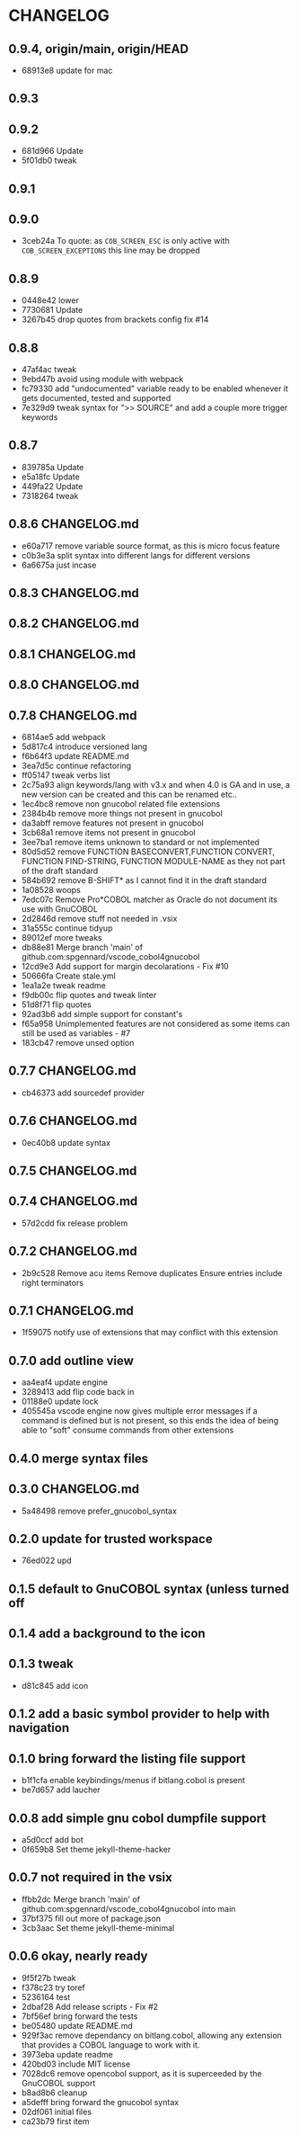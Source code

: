 # CHANGELOG


## 0.9.4, origin/main, origin/HEAD 
* 68913e8 update for mac

## 0.9.3 

## 0.9.2 
* 681d966 Update
* 5f01db0 tweak

## 0.9.1 

## 0.9.0 
* 3ceb24a To quote: as `COB_SCREEN_ESC` is only active with `COB_SCREEN_EXCEPTIONS` this line may be dropped

## 0.8.9 
* 0448e42 lower
* 7730681 Update
* 3267b45 drop quotes from brackets config fix #14

## 0.8.8 
* 47af4ac tweak
* 9ebd47b avoid using module with webpack
* fc79330 add "undocumented" variable ready to be enabled whenever it gets documented, tested and supported
* 7e329d9 tweak syntax for ">> SOURCE" and add a couple more trigger keywords

## 0.8.7 
* 839785a Update
* e5a18fc Update
* 449fa22 Update
* 7318264 tweak

## 0.8.6  CHANGELOG.md
* e60a717 remove variable source format, as this is micro focus feature
* c0b3e3a split syntax into different langs for different versions
* 6a6675a just incase

## 0.8.3  CHANGELOG.md

## 0.8.2  CHANGELOG.md

## 0.8.1  CHANGELOG.md

## 0.8.0  CHANGELOG.md

## 0.7.8  CHANGELOG.md
* 6814ae5 add webpack
* 5d817c4 introduce versioned lang
* f6b64f3 update README.md
* 3ea7d5c continue refactoring
* ff05147 tweak verbs list
* 2c75a93 align keywords/lang with v3.x and when 4.0 is GA and in use, a new version can be created and this can be renamed etc..
* 1ec4bc8 remove non gnucobol related file extensions
* 2384b4b remove more things not present in gnucobol
* da3abff remove features not present in gnucobol
* 3cb68a1 remove items not present in gnucobol
* 3ee7ba1 remove items unknown to standard or not implemented
* 80d5d52 remove FUNCTION BASECONVERT,FUNCTION CONVERT, FUNCTION FIND-STRING, FUNCTION MODULE-NAME as they not part of the draft standard
* 584b692 remove B-SHIFT* as I cannot find it in the draft standard
* 1a08528 woops
* 7edc07c Remove Pro*COBOL matcher as Oracle do not document its use with GnuCOBOL
* 2d2846d remove stuff not needed in .vsix
* 31a555c continue tidyup
* 89012ef more tweaks
* db88e81 Merge branch 'main' of github.com:spgennard/vscode_cobol4gnucobol
* 12cd9e3 Add support for margin decolarations - Fix #10
* 50666fa Create stale.yml
* 1ea1a2e tweak readme
* f9db00c flip quotes and tweak linter
* 51d8f71 flip quotes
* 92ad3b6 add simple support for constant's
* f65a958 Unimplemented features are not considered as some items can still be used as variables - #7
* 183cb47 remove unsed option

## 0.7.7  CHANGELOG.md
* cb46373 add sourcedef provider

## 0.7.6  CHANGELOG.md
* 0ec40b8 update syntax

## 0.7.5  CHANGELOG.md

## 0.7.4  CHANGELOG.md
* 57d2cdd fix release problem

## 0.7.2  CHANGELOG.md
* 2b9c528 Remove acu items Remove duplicates Ensure entries include right terminators

## 0.7.1  CHANGELOG.md
* 1f59075 notify use of extensions that may conflict with this extension

## 0.7.0 add outline view
* aa4eaf4 update engine
* 3289413 add flip code back in
* 01188e0 update lock
* 405545a vscode engine now gives multiple error messages if a command is defined but is not present, so this ends the idea of being able to "soft" consume commands from other extensions

## 0.4.0 merge syntax files

## 0.3.0  CHANGELOG.md
* 5a48498 remove prefer_gnucobol_syntax

## 0.2.0 update for trusted workspace
* 76ed022 upd

## 0.1.5 default to GnuCOBOL syntax (unless turned off

## 0.1.4 add a background to the icon

## 0.1.3 tweak
* d81c845 add icon

## 0.1.2 add a basic symbol provider to help with navigation

## 0.1.0 bring forward the listing file support
* b1f1cfa enable keybindings/menus if bitlang.cobol is present
* be7d657 add laucher

## 0.0.8 add simple gnu cobol dumpfile support
* a5d0ccf add bot
* 0f659b8 Set theme jekyll-theme-hacker

## 0.0.7 not required in the vsix
* ffbb2dc Merge branch 'main' of github.com:spgennard/vscode_cobol4gnucobol into main
* 37bf375 fill out more of package.json
* 3cb3aac Set theme jekyll-theme-minimal

## 0.0.6 okay, nearly ready
* 9f5f27b tweak
* f378c23 try toref
* 5236164 test
* 2dbaf28 Add release scripts - Fix #2
* 7bf56ef bring forward the tests
* be05480 update README.md
* 929f3ac remove dependancy on bitlang.cobol, allowing any extension that provides a COBOL language to work with it.
* 3973eba update readme
* 420bd03 include MIT license
* 7028dc6 remove opencobol support, as it is superceeded by the GnuCOBOL support
* b8ad8b6 cleanup
* a5defff bring forward the gnucobol syntax
* 02df061 initial files
* ca23b79 first item
